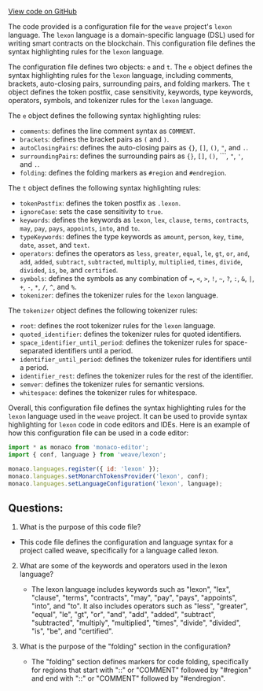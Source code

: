[View code on GitHub](https://github.com/wandb/weave/weave/frontend/assets/lexon.10c18048.js)

The code provided is a configuration file for the `weave` project's `lexon` language. The `lexon` language is a domain-specific language (DSL) used for writing smart contracts on the blockchain. This configuration file defines the syntax highlighting rules for the `lexon` language.

The configuration file defines two objects: `e` and `t`. The `e` object defines the syntax highlighting rules for the `lexon` language, including comments, brackets, auto-closing pairs, surrounding pairs, and folding markers. The `t` object defines the token postfix, case sensitivity, keywords, type keywords, operators, symbols, and tokenizer rules for the `lexon` language.

The `e` object defines the following syntax highlighting rules:
- `comments`: defines the line comment syntax as `COMMENT`.
- `brackets`: defines the bracket pairs as `(` and `)`.
- `autoClosingPairs`: defines the auto-closing pairs as `{}`, `[]`, `()`, `"`, and `.`.
- `surroundingPairs`: defines the surrounding pairs as `{}`, `[]`, `()`, ```, `"`, `'`, and `.`.
- `folding`: defines the folding markers as `#region` and `#endregion`.

The `t` object defines the following syntax highlighting rules:
- `tokenPostfix`: defines the token postfix as `.lexon`.
- `ignoreCase`: sets the case sensitivity to `true`.
- `keywords`: defines the keywords as `lexon`, `lex`, `clause`, `terms`, `contracts`, `may`, `pay`, `pays`, `appoints`, `into`, and `to`.
- `typeKeywords`: defines the type keywords as `amount`, `person`, `key`, `time`, `date`, `asset`, and `text`.
- `operators`: defines the operators as `less`, `greater`, `equal`, `le`, `gt`, `or`, `and`, `add`, `added`, `subtract`, `subtracted`, `multiply`, `multiplied`, `times`, `divide`, `divided`, `is`, `be`, and `certified`.
- `symbols`: defines the symbols as any combination of `=`, `<`, `>`, `!`, `~`, `?`, `:`, `&`, `|`, `+`, `-`, `*`, `/`, `^`, and `%`.
- `tokenizer`: defines the tokenizer rules for the `lexon` language.

The `tokenizer` object defines the following tokenizer rules:
- `root`: defines the root tokenizer rules for the `lexon` language.
- `quoted_identifier`: defines the tokenizer rules for quoted identifiers.
- `space_identifier_until_period`: defines the tokenizer rules for space-separated identifiers until a period.
- `identifier_until_period`: defines the tokenizer rules for identifiers until a period.
- `identifier_rest`: defines the tokenizer rules for the rest of the identifier.
- `semver`: defines the tokenizer rules for semantic versions.
- `whitespace`: defines the tokenizer rules for whitespace.

Overall, this configuration file defines the syntax highlighting rules for the `lexon` language used in the `weave` project. It can be used to provide syntax highlighting for `lexon` code in code editors and IDEs. Here is an example of how this configuration file can be used in a code editor:

```javascript
import * as monaco from 'monaco-editor';
import { conf, language } from 'weave/lexon';

monaco.languages.register({ id: 'lexon' });
monaco.languages.setMonarchTokensProvider('lexon', conf);
monaco.languages.setLanguageConfiguration('lexon', language);
```
## Questions: 
 1. What is the purpose of this code file?
   - This code file defines the configuration and language syntax for a project called weave, specifically for a language called lexon.

2. What are some of the keywords and operators used in the lexon language?
   - The lexon language includes keywords such as "lexon", "lex", "clause", "terms", "contracts", "may", "pay", "pays", "appoints", "into", and "to". It also includes operators such as "less", "greater", "equal", "le", "gt", "or", "and", "add", "added", "subtract", "subtracted", "multiply", "multiplied", "times", "divide", "divided", "is", "be", and "certified".

3. What is the purpose of the "folding" section in the configuration?
   - The "folding" section defines markers for code folding, specifically for regions that start with "::" or "COMMENT" followed by "#region" and end with "::" or "COMMENT" followed by "#endregion".